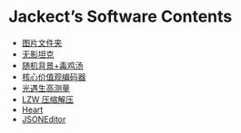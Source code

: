 <script>
var _hmt = _hmt || [];
(function() {
  var hm = document.createElement("script");
  hm.src = "https://hm.baidu.com/hm.js?fd409b8ac95d555e1d012c5f8b90469b";
  var s = document.getElementsByTagName("script")[0]; 
  s.parentNode.insertBefore(hm, s);
})();
</script>

# Jackect’s Software Contents
- [图片文件夹](tpwjj.html)
- [无影坦克](wytk.html)
- [随机背景+毒鸡汤](djt.html)
- [核心价值观编码器](core-values-encoder)
- [光遇生高测量](sky-height)
- [LZW 压缩解压](lzw.html)
- [Heart](heart)
- [JSONEditor](json)
